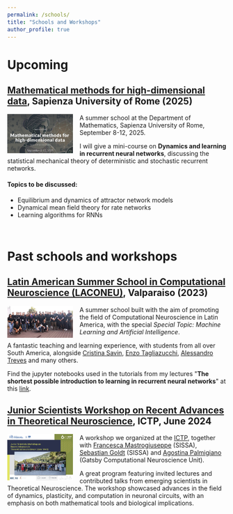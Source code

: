 ```yaml
---
permalink: /schools/
title: "Schools and Workshops"
author_profile: true
---
```


<style>

/* By default, make all images center-aligned, and 60% of the width
of the screen in size */
img
{
    display:block;
    float:none;
    margin-left:auto;
    margin-right:auto;
    width:30%;
}

/* Create a CSS class to style images to left-align, or "float left" */
.leftAlign
{
    display:inline-block;
    float:left;
    /* provide a 15 pixel gap between the image and the text to its right */
    margin-right:15px;
}

/* Create a CSS class to style images to right-align, or "float right" */
.rightAlign
{
    display:inline-block;
    float:right;
    /* provide a 15 pixel gap between the image and the text to its left */
    margin-left:15px;
}

</style>

# Upcoming

## [Mathematical methods for high-dimensional data](https://sites.google.com/view/math-high-dimensional-data), Sapienza University of Rome (2025)

<img class="leftAlign" src="/images/math_methods_rome.png" width=300>

A summer school at the Department of Mathematics, Sapienza University of Rome, September 8-12, 2025.

I will give a mini-course on **Dynamics and learning in recurrent neural networks**, discussing the statistical mechanical theory of deterministic and stochastic recurrent networks.

#### Topics to be discussed:
* Equilibrium and dynamics of attractor network models
* Dynamical mean field theory for rate networks
* Learning algorithms for RNNs
<br clear="left"/>

# Past schools and workshops

## [Latin American Summer School in Computational Neuroscience (LACONEU)](http://profesores.elo.utfsm.cl/~mjescobar/LACONEU/index.html), Valparaiso (2023)

<img class="leftAlign" src="/images/laconeu.jpeg" width=300>

A summer school built with the aim of promoting the field of Computational Neuroscience in Latin America, with the special _Special Topic: Machine Learning and Artificial Intelligence_.

A fantastic teaching and learning experience, with students from all over South America, alongside [Cristina Savin](https://as.nyu.edu/faculty/cristina-savin.html), [Enzo Tagliazucchi](https://brainlat.uai.cl/profesor/enzo-tagliazucchi/), [Alessandro Treves](https://phdcns.sissa.it/faculty/alessandro-treves) and many others.

Find the jupyter notebooks used in the tutorials from my lectures "**The shortest possible introduction to learning in recurrent neural networks**" at this [link](https://github.com/aleingrosso/laconeu2023_rnn).
<br clear="left"/>

## [Junior Scientists Workshop on Recent Advances in Theoretical Neuroscience](https://indico.ictp.it/event/10481), ICTP, June 2024

<img class="leftAlign" src="/images/ictp_neuro_workshop.jpeg" width=300>

A workshop we organized at the [ICTP](https://www.ictp.it/), together with [Francesca Mastrogiuseppe](https://fmastrogiuseppe.github.io/) (SISSA), [Sebastian Goldt](https://datascience.sissa.it/person/16/sebastian-goldt) (SISSA) and [Agostina Palmigiano](https://palmigianolab.com/) (Gatsby Computational Neuroscience Unit).

A great program featuring invited lectures and contributed talks from emerging scientists in Theoretical Neuroscience. The workshop showcased advances in the field of dynamics, plasticity, and computation in neuronal circuits, with an emphasis on both mathematical tools and biological implications.
<br clear="left"/>